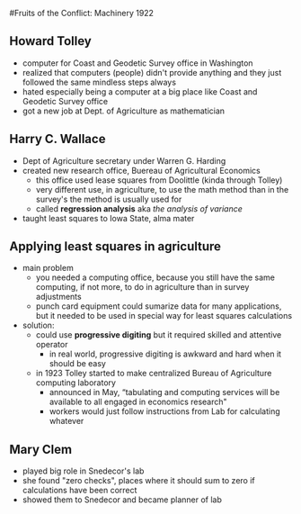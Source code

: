 #Fruits of the Conflict: Machinery 1922

## Howard Tolley
- computer for Coast and Geodetic Survey office in Washington
- realized that computers (people) didn't provide anything and they just
    followed the same mindless steps always
- hated especially being a computer at a big place like Coast and Geodetic
    Survey office
- got a new job at Dept. of Agriculture as mathematician

## Harry C. Wallace
- Dept of Agriculture secretary under Warren G. Harding
- created new research office, Buereau of Agricultural Economics
    - this office used lease squares from Doolittle (kinda through Tolley)
    - very different use, in agriculture, to use the math method than in the
        survey's the method is usually used for
    - called __regression analysis__ aka *the analysis of variance*
- taught least squares to Iowa State, alma mater

## Applying least squares in agriculture
- main problem
    - you needed a computing office, because you still have the same
        computing, if not more, to do in agriculture than in survey adjustments
    - punch card equipment could sumarize data for many applications, but it
        needed to be used in special way for least squares calculations
- solution:
    - could use __progressive digiting__ but it required skilled and attentive operator
        - in real world, progressive digiting is awkward and hard when it
            should be easy
    - in 1923 Tolley started to make centralized Bureau of Agriculture
        computing laboratory
        - announced in May, “tabulating and computing services will be available
            to all engaged in economics research"
        - workers would just follow instructions from Lab for calculating whatever

## Mary Clem
- played big role in Snedecor's lab
- she found "zero checks", places where it should sum to zero if calculations
    have been correct
- showed them to Snedecor and became planner of lab
